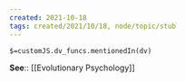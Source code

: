 ```yaml
---
created: 2021-10-18
tags: created/2021/10/18, node/topic/stub
---
```

`$=customJS.dv_funcs.mentionedIn(dv)`


**See**:: [[Evolutionary Psychology]]